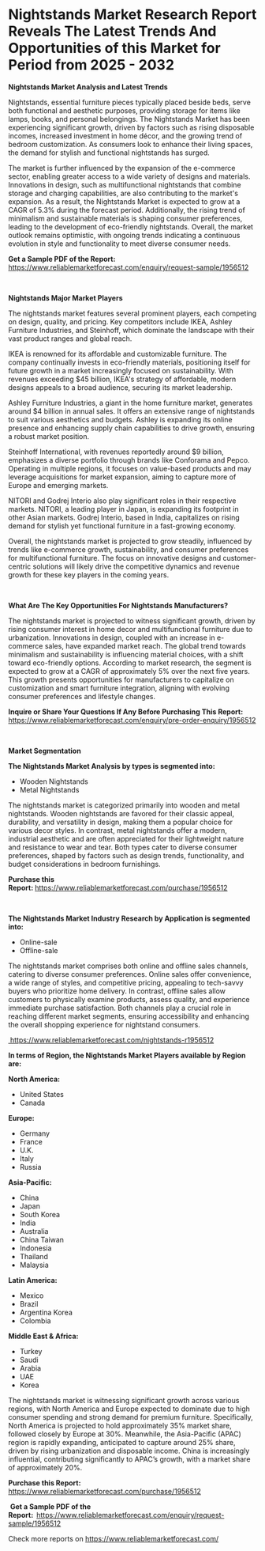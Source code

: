 <p><h1>Nightstands Market Research Report Reveals The Latest Trends And Opportunities of this Market for Period from 2025 - 2032</h1></p><p><strong>Nightstands Market Analysis and Latest Trends</strong></p>
<p><p>Nightstands, essential furniture pieces typically placed beside beds, serve both functional and aesthetic purposes, providing storage for items like lamps, books, and personal belongings. The Nightstands Market has been experiencing significant growth, driven by factors such as rising disposable incomes, increased investment in home décor, and the growing trend of bedroom customization. As consumers look to enhance their living spaces, the demand for stylish and functional nightstands has surged.</p><p>The market is further influenced by the expansion of the e-commerce sector, enabling greater access to a wide variety of designs and materials. Innovations in design, such as multifunctional nightstands that combine storage and charging capabilities, are also contributing to the market's expansion. As a result, the Nightstands Market is expected to grow at a CAGR of 5.3% during the forecast period. Additionally, the rising trend of minimalism and sustainable materials is shaping consumer preferences, leading to the development of eco-friendly nightstands. Overall, the market outlook remains optimistic, with ongoing trends indicating a continuous evolution in style and functionality to meet diverse consumer needs.</p></p>
<p><strong>Get a Sample PDF of the Report:&nbsp;</strong> <a href="https://www.reliablemarketforecast.com/enquiry/request-sample/1956512?utm_campaign=3539&utm_medium=2&utm_source=Github&utm_content=ia&utm_term=05042025&utm_id=nightstands">https://www.reliablemarketforecast.com/enquiry/request-sample/1956512</a></p>
<p>&nbsp;</p>
<p><strong>Nightstands Major Market Players</strong></p>
<p><p>The nightstands market features several prominent players, each competing on design, quality, and pricing. Key competitors include IKEA, Ashley Furniture Industries, and Steinhoff, which dominate the landscape with their vast product ranges and global reach.</p><p>IKEA is renowned for its affordable and customizable furniture. The company continually invests in eco-friendly materials, positioning itself for future growth in a market increasingly focused on sustainability. With revenues exceeding $45 billion, IKEA's strategy of affordable, modern designs appeals to a broad audience, securing its market leadership.</p><p>Ashley Furniture Industries, a giant in the home furniture market, generates around $4 billion in annual sales. It offers an extensive range of nightstands to suit various aesthetics and budgets. Ashley is expanding its online presence and enhancing supply chain capabilities to drive growth, ensuring a robust market position.</p><p>Steinhoff International, with revenues reportedly around $9 billion, emphasizes a diverse portfolio through brands like Conforama and Pepco. Operating in multiple regions, it focuses on value-based products and may leverage acquisitions for market expansion, aiming to capture more of Europe and emerging markets.</p><p>NITORI and Godrej Interio also play significant roles in their respective markets. NITORI, a leading player in Japan, is expanding its footprint in other Asian markets. Godrej Interio, based in India, capitalizes on rising demand for stylish yet functional furniture in a fast-growing economy.</p><p>Overall, the nightstands market is projected to grow steadily, influenced by trends like e-commerce growth, sustainability, and consumer preferences for multifunctional furniture. The focus on innovative designs and customer-centric solutions will likely drive the competitive dynamics and revenue growth for these key players in the coming years.</p></p>
<p>&nbsp;</p>
<p><strong>What Are The Key Opportunities For Nightstands Manufacturers?</strong></p>
<p><p>The nightstands market is projected to witness significant growth, driven by rising consumer interest in home decor and multifunctional furniture due to urbanization. Innovations in design, coupled with an increase in e-commerce sales, have expanded market reach. The global trend towards minimalism and sustainability is influencing material choices, with a shift toward eco-friendly options. According to market research, the segment is expected to grow at a CAGR of approximately 5% over the next five years. This growth presents opportunities for manufacturers to capitalize on customization and smart furniture integration, aligning with evolving consumer preferences and lifestyle changes.</p></p>
<p><strong>Inquire or Share Your Questions If Any Before Purchasing This Report:</strong> <a href="https://www.reliablemarketforecast.com/enquiry/pre-order-enquiry/1956512?utm_campaign=3539&utm_medium=2&utm_source=Github&utm_content=ia&utm_term=05042025&utm_id=nightstands">https://www.reliablemarketforecast.com/enquiry/pre-order-enquiry/1956512</a></p>
<p>&nbsp;</p>
<p><strong>Market Segmentation</strong></p>
<p><strong>The Nightstands Market Analysis by types is segmented into:</strong></p>
<p><ul><li>Wooden Nightstands</li><li>Metal Nightstands</li></ul></p>
<p><p>The nightstands market is categorized primarily into wooden and metal nightstands. Wooden nightstands are favored for their classic appeal, durability, and versatility in design, making them a popular choice for various decor styles. In contrast, metal nightstands offer a modern, industrial aesthetic and are often appreciated for their lightweight nature and resistance to wear and tear. Both types cater to diverse consumer preferences, shaped by factors such as design trends, functionality, and budget considerations in bedroom furnishings.</p></p>
<p><strong>Purchase this Report:&nbsp;</strong><a href="https://www.reliablemarketforecast.com/purchase/1956512?utm_campaign=3539&utm_medium=2&utm_source=Github&utm_content=ia&utm_term=05042025&utm_id=nightstands">https://www.reliablemarketforecast.com/purchase/1956512</a></p>
<p>&nbsp;</p>
<p><strong>The Nightstands Market Industry Research by Application is segmented into:</strong></p>
<p><ul><li>Online-sale</li><li>Offline-sale</li></ul></p>
<p><p>The nightstands market comprises both online and offline sales channels, catering to diverse consumer preferences. Online sales offer convenience, a wide range of styles, and competitive pricing, appealing to tech-savvy buyers who prioritize home delivery. In contrast, offline sales allow customers to physically examine products, assess quality, and experience immediate purchase satisfaction. Both channels play a crucial role in reaching different market segments, ensuring accessibility and enhancing the overall shopping experience for nightstand consumers.</p></p>
<p><a href="https://www.reliablemarketforecast.com/nightstands-r1956512?utm_campaign=3539&utm_medium=2&utm_source=Github&utm_content=ia&utm_term=05042025&utm_id=nightstands">&nbsp;https://www.reliablemarketforecast.com/nightstands-r1956512</a></p>
<p><strong>In terms of Region, the Nightstands Market Players available by Region are:</strong></p>
<p>
    <p> <strong> North America: </strong>
        <ul>
            <li>United States</li>
            <li>Canada</li>
        </ul>
        </p> 
    <p> <strong> Europe: </strong>
        <ul>
            <li>Germany</li>
            <li>France</li>
            <li>U.K.</li>
            <li>Italy</li>
            <li>Russia</li>
        </ul>
        </p> 
    <p> <strong> Asia-Pacific: </strong>
        <ul>
            <li>China</li>
            <li>Japan</li>
            <li>South Korea</li>
            <li>India</li>
            <li>Australia</li>
            <li>China Taiwan</li>
            <li>Indonesia</li>
            <li>Thailand</li>
            <li>Malaysia</li>
        </ul>
        </p> 
    <p> <strong> Latin America: </strong>
        <ul>
            <li>Mexico</li>
            <li>Brazil</li>
            <li>Argentina Korea</li>
            <li>Colombia</li>
        </ul>
        </p> 
    <p> <strong> Middle East & Africa: </strong>
        <ul>
            <li>Turkey</li>
            <li>Saudi</li>
            <li>Arabia</li>
            <li>UAE</li>
            <li>Korea</li>
        </ul>
    </p>
    </p>
<p><p>The nightstands market is witnessing significant growth across various regions, with North America and Europe expected to dominate due to high consumer spending and strong demand for premium furniture. Specifically, North America is projected to hold approximately 35% market share, followed closely by Europe at 30%. Meanwhile, the Asia-Pacific (APAC) region is rapidly expanding, anticipated to capture around 25% share, driven by rising urbanization and disposable income. China is increasingly influential, contributing significantly to APAC’s growth, with a market share of approximately 20%.</p></p>
<p><strong>Purchase this Report: </strong><a href="https://www.reliablemarketforecast.com/purchase/1956512?utm_campaign=3539&utm_medium=2&utm_source=Github&utm_content=ia&utm_term=05042025&utm_id=nightstands">https://www.reliablemarketforecast.com/purchase/1956512</a></p>
<p>&nbsp;<strong>Get a Sample PDF of the Report:&nbsp;&nbsp;</strong><a href="https://www.reliablemarketforecast.com/enquiry/request-sample/1956512?utm_campaign=3539&utm_medium=2&utm_source=Github&utm_content=ia&utm_term=05042025&utm_id=nightstands">https://www.reliablemarketforecast.com/enquiry/request-sample/1956512</a></p>
<p><strong></strong></p>
<p>Check more reports on <a href="https://www.reliablemarketforecast.com/?utm_campaign=3539&utm_medium=2&utm_source=Github&utm_content=ia&utm_term=05042025&utm_id=nightstands">https://www.reliablemarketforecast.com/</a></p>
